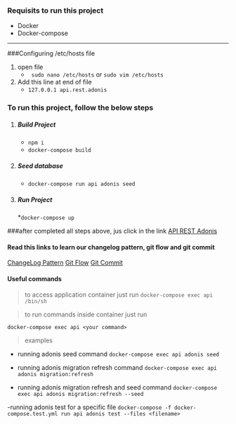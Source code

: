 ### Requisits to run this project

- Docker
- Docker-compose

---

<!-- > update /etc/hosts -->

###Configuring /etc/hosts file

1. open file
   - ` sudo nano /etc/hosts` or `sudo vim /etc/hosts`
2. Add this line at end of file
   - `127.0.0.1 api.rest.adonis`

### To run this project, follow the below steps

1. ##### Build Project
   - `npm i`
   - `docker-compose build`
2. ##### Seed database
   - `docker-compose run api adonis seed`
3. ##### Run Project
   \*`docker-compose up`

###after completed all steps above, jus click in the link
[API REST Adonis](http://api.rest.adonis:3334)


#### Read this links to learn our changelog pattern, git flow and git commit

[ChangeLog Pattern](https://keepachangelog.com/pt-BR/0.3.0/)
[Git Flow](https://medium.com/trainingcenter/utilizando-o-fluxo-git-flow-e63d5e0d5e04)
[Git Commit](https://www.conventionalcommits.org/pt-br/v1.0.0-beta.4/)

#### Useful commands

> to access application container just run
> `docker-compose exec api /bin/sh`

> to run commands inside container just run

`docker-compose exec api <your command> `

> examples

- running adonis seed command
  `docker-compose exec api adonis seed`

- running adonis migration refresh command
  `docker-compose exec api adonis migration:refresh`

- running adonis migration refresh and seed command
  `docker-compose exec api adonis migration:refresh --seed `

-running adonis test for a specific file
`docker-compose -f docker-compose.test.yml run api adonis test --files <filename>`
